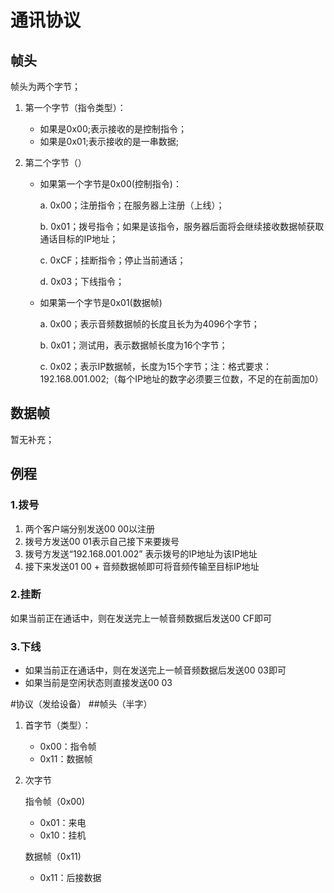 # 通讯协议

## 帧头

帧头为两个字节；

1. 第一个字节（指令类型）：

   - 如果是0x00;表示接收的是控制指令；
   - 如果是0x01;表示接收的是一串数据;

2. 第二个字节（）

   - 如果第一个字节是0x00(控制指令)：

     a. 0x00；注册指令；在服务器上注册（上线）；

     b. 0x01；拨号指令；如果是该指令，服务器后面将会继续接收数据帧获取通话目标的IP地址；

     c. 0xCF；挂断指令；停止当前通话；

     d. 0x03；下线指令；
   
     
   
   - 如果第一个字节是0x01(数据帧)
   
     a. 0x00；表示音频数据帧的长度且长为为4096个字节；
     
     b. 0x01；测试用，表示数据帧长度为16个字节；
     
     c. 0x02；表示IP数据帧，长度为15个字节；注：格式要求：192.168.001.002;（每个IP地址的数字必须要三位数，不足的在前面加0）

## 数据帧

暂无补充；



## 例程

### 1.拨号

1. 两个客户端分别发送00 00以注册
2. 拨号方发送00 01表示自己接下来要拨号
3. 拨号方发送“192.168.001.002” 表示拨号的IP地址为该IP地址
4. 接下来发送01 00 + 音频数据帧即可将音频传输至目标IP地址

### 2.挂断

如果当前正在通话中，则在发送完上一帧音频数据后发送00 CF即可

### 3.下线

- 如果当前正在通话中，则在发送完上一帧音频数据后发送00 03即可
- 如果当前是空闲状态则直接发送00 03


#协议（发给设备）
##帧头（半字）
1. 首字节（类型）：

   - 0x00：指令帧
   - 0x11：数据帧

2. 次字节
   
   指令帧（0x00)
   - 0x01：来电
   - 0x10：挂机

   数据帧（0x11)
   - 0x11：后接数据

